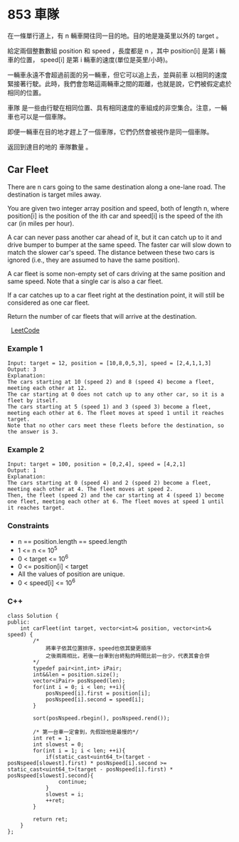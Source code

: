 # 853 車隊

在一條單行道上，有 n 輛車開往同一目的地。目的地是幾英里以外的 target 。

給定兩個整數數組 position 和 speed ，長度都是 n ，其中 position[i] 是第 i 輛車的位置， speed[i] 是第 i 輛車的速度(單位是英里/小時)。

一輛車永遠不會超過前面的另一輛車，但它可以追上去，並與前車 以相同的速度 緊接著行駛。此時，我們會忽略這兩輛車之間的距離，也就是說，它們被假定處於相同的位置。

車隊 是一些由行駛在相同位置、具有相同速度的車組成的非空集合。注意，一輛車也可以是一個車隊。

即便一輛車在目的地才趕上了一個車隊，它們仍然會被視作是同一個車隊。

返回到達目的地的 車隊數量 。

## Car Fleet

There are n cars going to the same destination along a one-lane road. The destination is target miles away.

You are given two integer array position and speed, both of length n, where position[i] is the position of the ith car and speed[i] is the speed of the ith car (in miles per hour).

A car can never pass another car ahead of it, but it can catch up to it and drive bumper to bumper at the same speed. The faster car will slow down to match the slower car's speed. The distance between these two cars is ignored (i.e., they are assumed to have the same position).

A car fleet is some non-empty set of cars driving at the same position and same speed. Note that a single car is also a car fleet.

If a car catches up to a car fleet right at the destination point, it will still be considered as one car fleet.

Return the number of car fleets that will arrive at the destination.

 
[LeetCode](https://leetcode.cn/problems/car-fleet/)


### Example 1

```
Input: target = 12, position = [10,8,0,5,3], speed = [2,4,1,1,3]
Output: 3
Explanation:
The cars starting at 10 (speed 2) and 8 (speed 4) become a fleet, meeting each other at 12.
The car starting at 0 does not catch up to any other car, so it is a fleet by itself.
The cars starting at 5 (speed 1) and 3 (speed 3) become a fleet, meeting each other at 6. The fleet moves at speed 1 until it reaches target.
Note that no other cars meet these fleets before the destination, so the answer is 3.
```

### Example 2

```
Input: target = 100, position = [0,2,4], speed = [4,2,1]
Output: 1
Explanation:
The cars starting at 0 (speed 4) and 2 (speed 2) become a fleet, meeting each other at 4. The fleet moves at speed 2.
Then, the fleet (speed 2) and the car starting at 4 (speed 1) become one fleet, meeting each other at 6. The fleet moves at speed 1 until it reaches target.

```


### Constraints

* n == position.length == speed.length
* 1 <= n <= 10<sup>5</sup>
* 0 < target <= 10<sup>6</sup>
* 0 <= position[i] < target
* All the values of position are unique.
* 0 < speed[i] <= 10<sup>6</sup>



### C++ 
```
class Solution {
public:
    int carFleet(int target, vector<int>& position, vector<int>& speed) {
        /*
            將車子依其位置排序，speed也依其變更順序
            之後兩兩相比，若後一台車到台終點的時間比前一台少，代表其會合併
        */
        typedef pair<int,int> iPair;
        int&&len = position.size();
        vector<iPair> posNspeed(len);
        for(int i = 0; i < len; ++i){
            posNspeed[i].first = position[i];
            posNspeed[i].second = speed[i];
        }

        sort(posNspeed.rbegin(), posNspeed.rend());

        /* 第一台車一定會到，先假設他是最慢的*/
        int ret = 1;
        int slowest = 0;
        for(int i = 1; i < len; ++i){            
            if(static_cast<uint64_t>(target - posNspeed[slowest].first) * posNspeed[i].second >= static_cast<uint64_t>(target - posNspeed[i].first) * posNspeed[slowest].second){
                continue;
            }
            slowest = i;
            ++ret;
        }

        return ret;
    }
};
```
